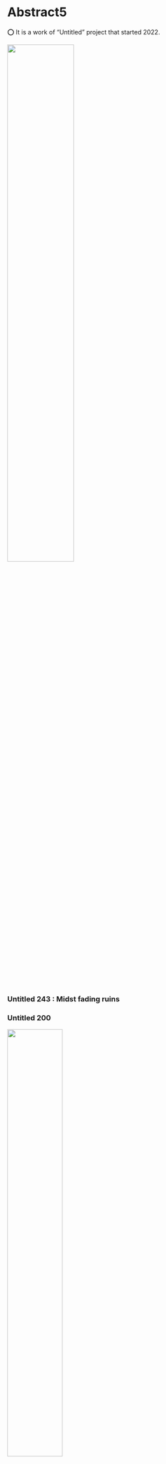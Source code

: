 # Abstract5

⭕ It is a work of “Untitled” project that started 2022.




 <img src="https://github.com/leeseomin/Abstract5/blob/main/art/243.png" width="55%">    

 ### Untitled 243 : Midst fading ruins

 
 

 ### Untitled 200
 <img src="https://github.com/leeseomin/Abstract5/blob/main/art/200.png" width="50%">    
 
 <br/><br/> 
 


 ### Untitled 202 (Have you ever seen Thing-in-itself?)
 <img src="https://github.com/leeseomin/Abstract5/blob/main/art/202.png" width="50%">    
 
 <br/><br/> 
 
 
 

 ### Untitled 204 
 <img src="https://github.com/leeseomin/Abstract5/blob/main/art/204.png" width="50%">    
 
 <br/><br/> 
 
 
 ### Untitled 205 (Brutality of Life or Straw Dogs)
 <img src="https://github.com/leeseomin/Abstract5/blob/main/art/205.PNG" width="50%">    
 
 <br/><br/> 
 
 
 ### Untitled 210
 <img src="https://github.com/leeseomin/Abstract5/blob/main/art/210.png" width="50%">    
 
 <br/><br/> 
 
  ### Untitled 211
 <img src="https://github.com/leeseomin/Abstract5/blob/main/art/211.png" width="50%">    
 
 <br/><br/> 


### Untitled 212
 <img src="https://github.com/leeseomin/Abstract5/blob/main/art/212.png" width="50%">    
 
 <br/><br/> 
 
### Untitled 214
 <img src="https://github.com/leeseomin/Abstract5/blob/main/art/214.png" width="50%">    
 
 <br/><br/> 
 
 
### Untitled 216
 <img src="https://github.com/leeseomin/Abstract5/blob/main/art/216.png" width="50%">    
 
 <br/><br/> 
 
### Untitled 217
 <img src="https://github.com/leeseomin/Abstract5/blob/main/art/217.png" width="50%">    
 
 <br/><br/> 
 


### Untitled 218 (the fairies dance, and Christ is nailed to the cross)
 <img src="https://github.com/leeseomin/Abstract5/blob/main/art/218.png" width="50%">    
 
 <br/><br/> 
 
 
### Untitled 219
 <img src="https://github.com/leeseomin/Abstract5/blob/main/art/219.png" width="50%">    
 
 <br/><br/> 
 
 
 
### Untitled 220
 <img src="https://github.com/leeseomin/Abstract5/blob/main/art/220.png" width="50%">    
 
 <br/><br/>  
 
 
 ### Untitled 221
 <img src="https://github.com/leeseomin/Abstract5/blob/main/art/221.png" width="50%">    
 
 <br/><br/> 
 
 
 ### Untitled 222
 <img src="https://github.com/leeseomin/Abstract5/blob/main/art/222.png" width="50%">    
 
 <br/><br/> 
 
 ### Untitled 223
 <img src="https://github.com/leeseomin/Abstract5/blob/main/art/223.png" width="50%">    
 
 <br/><br/> 
 
 
 ### Untitled 225
 <img src="https://github.com/leeseomin/Abstract5/blob/main/art/225a.png" width="50%">    
 
 <br/><br/> 
 
 
  ### Untitled 226
 <img src="https://github.com/leeseomin/Abstract5/blob/main/art/226.png" width="50%">    
 
 <br/><br/> 
 
 
 
 ### Untitled 227
 <img src="https://github.com/leeseomin/Abstract5/blob/main/art/227.png" width="50%">    
 
 <br/><br/> 
 
 
 ### Untitled 228
 <img src="https://github.com/leeseomin/Abstract5/blob/main/art/228.png" width="50%">    
 
 <br/><br/> 
 
 ### Untitled 229
 <img src="https://github.com/leeseomin/Abstract5/blob/main/art/229.png" width="50%">    
 
 <br/><br/> 
 
 ### Untitled 230 : death of conceptual
 <img src="https://github.com/leeseomin/Abstract5/blob/main/art/230.png" width="50%">    
 
 <br/><br/> 
 
 ### Untitled 232 : What if my humble impulse is to leave a beautiful mark on a vanishing world? 
 <img src="https://github.com/leeseomin/Abstract5/blob/main/art/232.png" width="50%">    
 
 <br/><br/> 
 
 ### Untitled 234 : what is Contemporary art?
 <img src="https://github.com/leeseomin/Abstract5/blob/main/art/234.png" width="50%">    
 
 <br/><br/> 
 
 
 
 ### “Untitled 235 : May there be laughter at the end”
 
 https://youtube.com/shorts/SXck_XMb8JY?feature=share
 
  <br/><br/> 


 ### Untitled 237 : Death is always looking at you

 <img src="https://github.com/leeseomin/Abstract5/blob/main/art/237.png" width="50%">    
 
 <br/><br/> 
 
  ### Untitled 239 : Waiting for Codot

https://medium.com/@leeseomin/untitled-239-waiting-for-codot-7bb9227cc5b5

 <br/><br/> 
 
 
 ### Untitled 240 : Language, my tool and my cage


 <img src="https://github.com/leeseomin/Abstract5/blob/main/art/240.png" width="50%">    
 
 <br/><br/> 
 
 
 ### Untitled 241 : Language, my tool and my cage


 <img src="https://github.com/leeseomin/Abstract5/blob/main/art/241.png" width="50%">    
 
 <br/><br/> 
 
 
 ### Untitled 243 : Midst fading ruins


 <img src="https://github.com/leeseomin/Abstract5/blob/main/art/243.png" width="50%">    
 
 <br/><br/> 
 
 
 ### Untitled 245 : Impulse to Eternity 


 <img src="https://github.com/leeseomin/Abstract5/blob/main/art/245.png" width="50%">    
 
 <br/><br/> 
 
 
### Untitled 246


 <img src="https://github.com/leeseomin/Abstract5/blob/main/art/246.png" width="50%">    
 
 <br/><br/> 


### Untitled 247 : Gravity or a moment of joy


 <img src="https://github.com/leeseomin/Abstract5/blob/main/art/247.png" width="50%">    
 
 <br/><br/> 
 
 
### Untitled 250


 <img src="https://github.com/leeseomin/Abstract5/blob/main/art/250.png" width="50%">    
 
 <br/><br/>  
 

### Untitled 251


 <img src="https://github.com/leeseomin/Abstract5/blob/main/art/251.png" width="50%">    
 
 <br/><br/>  
 

### Untitled 253 : Others are planets at the far end of the universe


 <img src="https://github.com/leeseomin/Abstract5/blob/main/art/253.png" width="50%">    
 
 <br/><br/>  
 

### Untitled 255 : Wandering of the Soul  영혼의 방황 


 <img src="https://github.com/leeseomin/Abstract5/blob/main/art/255_4k.png" width="50%">    
 
 <br/><br/>  



### Untitled 260 : Diachronic Ghost  통시적 유령 



 <img src="https://github.com/leeseomin/Abstract5/blob/main/art/260.png" width="80%">    
 
 <br/><br/>  

 <img src="https://github.com/leeseomin/Abstract5/blob/main/art/260_kr.png" width="70%">    
 
 <br/><br/>  



 ### Untitled 262 : 나의 30대는    My thirties

 <img src="https://github.com/leeseomin/Abstract5/blob/main/art/262_kr.png" width="80%">    
 
 <br/><br/>  

 <img src="https://github.com/leeseomin/Abstract5/blob/main/art/262_en.png" width="80%">    
 
 <br/><br/> 


### Untitled 265 : "Modern Life is a Sophisticated Prison"

 <br/><br/> 

 
 
 ### Author and Creator
 
 LEE SEOMIN
 
 https://linktr.ee/techne_0_1
   <br/> 
 https://github.com/leeseomin 
  <br/> 
 https://twitter.com/Techne_0_1
 <br/><br/>
 
